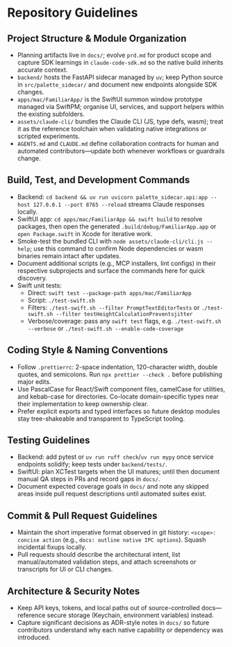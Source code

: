# Repository Guidelines

## Project Structure & Module Organization
- Planning artifacts live in `docs/`; evolve `prd.md` for product scope and capture SDK learnings in `claude-code-sdk.md` so the native build inherits accurate context.
- `backend/` hosts the FastAPI sidecar managed by `uv`; keep Python source in `src/palette_sidecar/` and document new endpoints alongside SDK changes.
- `apps/mac/FamiliarApp/` is the SwiftUI summon window prototype managed via SwiftPM; organise UI, services, and support helpers within the existing subfolders.
- `assets/claude-cli/` bundles the Claude CLI (JS, type defs, wasm); treat it as the reference toolchain when validating native integrations or scripted experiments.
- `AGENTS.md` and `CLAUDE.md` define collaboration contracts for human and automated contributors—update both whenever workflows or guardrails change.

## Build, Test, and Development Commands
- Backend: `cd backend && uv run uvicorn palette_sidecar.api:app --host 127.0.0.1 --port 8765 --reload` streams Claude responses locally.
- SwiftUI app: `cd apps/mac/FamiliarApp && swift build` to resolve packages, then open the generated `.build/debug/FamiliarApp.app` or `open Package.swift` in Xcode for iterative work.
- Smoke-test the bundled CLI with `node assets/claude-cli/cli.js --help`; use this command to confirm Node dependencies or wasm binaries remain intact after updates.
- Document additional scripts (e.g., MCP installers, lint configs) in their respective subprojects and surface the commands here for quick discovery.
- Swift unit tests:
  - Direct: `swift test --package-path apps/mac/FamiliarApp`
  - Script: `./test-swift.sh`
  - Filters: `./test-swift.sh --filter PromptTextEditorTests` or `./test-swift.sh --filter testHeightCalculationPreventsjitter`
  - Verbose/coverage: pass any `swift test` flags, e.g. `./test-swift.sh --verbose` or `./test-swift.sh --enable-code-coverage`

## Coding Style & Naming Conventions
- Follow `.prettierrc`: 2-space indentation, 120-character width, double quotes, and semicolons. Run `npx prettier --check .` before publishing major edits.
- Use PascalCase for React/Swift component files, camelCase for utilities, and kebab-case for directories. Co-locate domain-specific types near their implementation to keep ownership clear.
- Prefer explicit exports and typed interfaces so future desktop modules stay tree-shakeable and transparent to TypeScript tooling.

## Testing Guidelines
- Backend: add pytest or `uv run ruff check`/`uv run mypy` once service endpoints solidify; keep tests under `backend/tests/`.
- SwiftUI: plan XCTest targets when the UI matures; until then document manual QA steps in PRs and record gaps in `docs/`.
- Document expected coverage goals in `docs/` and note any skipped areas inside pull request descriptions until automated suites exist.

## Commit & Pull Request Guidelines
- Maintain the short imperative format observed in git history: `<scope>: concise action` (e.g., `docs: outline native IPC options`). Squash incidental fixups locally.
- Pull requests should describe the architectural intent, list manual/automated validation steps, and attach screenshots or transcripts for UI or CLI changes.

## Architecture & Security Notes
- Keep API keys, tokens, and local paths out of source-controlled docs—reference secure storage (Keychain, environment variables) instead.
- Capture significant decisions as ADR-style notes in `docs/` so future contributors understand why each native capability or dependency was introduced.
